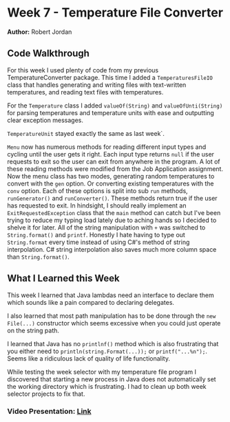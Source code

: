 # Week 7 - Temperature File Converter

**Author:** Robert Jordan

## Code Walkthrough

For this week I used plenty of code from my previous TemperatureConverter package. This time I added a `TemperaturesFileIO` class that handles generating and writing files with text-written temperatures, and reading text files with temperatures.

For the `Temperature` class I added `valueOf(String)` and `valueOfUnti(String)` for parsing temperatures and temperature units with ease and outputting clear exception messages.

`TemperatureUnit` stayed exactly the same as last week`.

`Menu` now has numerous methods for reading different input types and cycling until the user gets it right. Each input type returns `null` if the user requests to exit so the user can exit from anywhere in the program. A lot of these reading methods were modified from the Job Application assignment. Now the menu class has two modes, generating random temperatures to convert with the `gen` option. Or converting existing temperatures with the `conv` option. Each of these options is split into sub `run` methods, `runGenerator()` and `runConverter()`. These methods return true if the user has requested to exit. In hindsight, I should really implement an `ExitRequestedException` class that the `main` method can catch but I've been trying to reduce my typing load lately due to aching hands so I decided to shelve it for later. All of the string manipulation with `+` was switched to `String.format()` and `printf`. Honestly I hate having to type out `String.format` every time instead of using C#'s method of string interpolation. C# string interpolation also saves much more column space than `String.format()`.

## What I Learned this Week

This week I learned that Java lambdas need an interface to declare them which sounds like a pain compared to declaring delegates.

I also learned that most path manipulation has to be done through the `new File(...)` constructor which seems excessive when you could just operate on the string path.

I learned that Java has no `printlnf()` method which is also frustrating that you either need to `println(string.Format(...));` or `printf("...%n");`. Seems like a ridiculous lack of quality of life functionality.

While testing the week selector with my temperature file program I discovered that starting a new process in Java does not automatically set the working directory which is frustrating. I had to clean up both week selector projects to fix that.

### Video Presentation: [Link](https://www.youtube.com/watch?v=zrxgCCT6fB4)